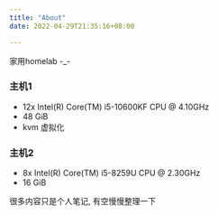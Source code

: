 ```yaml
---
title: "About"
date: 2022-04-29T21:35:16+08:00

---
```


家用homelab -_-

### 主机1

- 12x Intel(R) Core(TM) i5-10600KF CPU @ 4.10GHz
- 48 GiB
- kvm 虚拟化

### 主机2

- 8x Intel(R) Core(TM) i5-8259U CPU @ 2.30GHz
- 16 GiB



很多内容只是个人笔记, 有空慢慢整理一下
